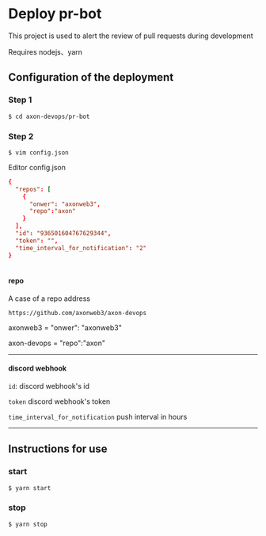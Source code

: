 # Deploy pr-bot

This project is used to alert the review of pull requests during development 

Requires nodejs、yarn
## Configuration of the deployment

### Step 1
```shell
$ cd axon-devops/pr-bot
```

### Step 2

```shell
$ vim config.json 
```

Editor config.json

```conf
{
  "repos": [
    {
      "onwer": "axonweb3",
      "repo":"axon"
    }
  ],
  "id": "936501604767629344",
  "token": "",
  "time_interval_for_notification": "2"
}
                                               
```
#### repo
A case of a repo address
```http
https://github.com/axonweb3/axon-devops
```
axonweb3 = "onwer": "axonweb3"

axon-devops = "repo":"axon"

--------------------------------

#### discord webhook

`id`: discord webhook's id

`token` discord webhook's token

`time_interval_for_notification` push interval in hours

--------------------------------


## Instructions for use
### start
```shell
$ yarn start
```

### stop
```shell
$ yarn stop
```
